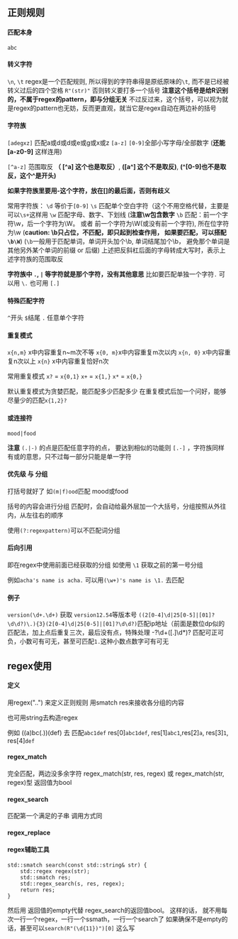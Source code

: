 ## 正则规则

#### 匹配本身
`abc`

#### 转义字符
`\n`, `\t`
regex是一个匹配规则, 所以得到的字符串得是原纸原味的`\t`, 而不是已经被转义过后的四个空格
`R"(str)"` 否则转义要打多一个括号
**注意这个括号是给R识别的，不属于regex的pattern，即与分组无关**
不过反过来，这个括号，可以视为就是regex的pattern也无妨，反而更直观，就当它是regex自动在两边补的括号

#### 字符族
`[adegxz]` 匹配a或d或d或e或g或x或z
`[a-z]` `[0-9]`全部小写字母/全部数字 (**还能[a-z0-9]** 这样连用)

`[^a-z]` 范围取反 **（ [^a] 这个也是取反）**,  **([a^] 这个不是取反)**, **(^[0-9]也不是取反，这个^是开头)**

**如果字符族里要用-这个字符，放在[]的最后面，否则有歧义**

常用字符族：
`\d`  等价于`[0-9]`
`\s` 匹配单个空白字符（这个不用空格代替，主要是可以`\s+`这样用
`\w` 匹配字母、数字、下划线 (**注意\w包含数字**
`\b` 匹配：前一个字符\w，后一个字符为\W。   或者   前一个字符为\W(或没有前一个字符), 所在位字符为\w
(**caution:  \b只占位，不匹配，即只起到检查作用， 如果要匹配，可以搭配 `\b\W`**)
(`\b`一般用于匹配单词，单词开头加个\b, 单词结尾加个\b， 避免那个单词是其他另外某个单词的前缀 or 后缀)
上述把反斜杠后面的字母转成大写时，表示上述字符族的范围取反

**字符族中 `.`, `|` 等字符就是那个字符，没有其他意思**
比如要匹配单独一个字符`.` 可以用 `\.` 也可用 `[.]` 

#### 特殊匹配字符
`^`开头 `$`结尾
`.` 任意单个字符

#### 重复模式
`x{n,m}` x中内容重复n~m次不等
`x{0, m}`x中内容重复m次以内
`x{n, 0}` x中内容重复n次以上
`x{n}` x中内容重复恰好n次

常用重复模式
`x?` = `x{0,1}`
`x+` = `x{1,}`
`x*` = `x{0,}`

默认重复模式为贪婪匹配，能匹配多少匹配多少
在重复模式后加一个问好，能够尽量少的匹配`x{1,2}?`

#### 或连接符
`mood|food`

**注意** `(.|-)` 的点是匹配任意字符的点， 要达到相似的功能则 `[.-]` ，字符族同样有或的意思，只不过每一部分只能是单一字符

#### 优先级 与 分组
打括号就好了
如`(m|f)ood`匹配 mood或food

括号的内容会进行分组
匹配时，会自动给最外层加一个大括号，分组按照从外往内，从左往右的顺序

使用`(?:regexpattern)`可以不匹配词分组

#### 后向引用
即在regex中使用前面已经获取的分组
如使用 `\1` 获取之前的第一号分组

例如`acha's name is acha.`
可以用`(\w+)'s name is \1.` 去匹配

#### 例子
`version(\d+.\d+)` 获取 `version12.54`等版本号
`((2[0-4]\d|25[0-5]|[01]?\d\d?)\.){3}(2[0-4]\d|25[0-5]|[01]?\d\d?)`匹配ip地址（前面是数位dp似的匹配法，加上点后重复三次，最后没有点，特殊处理
-?\d+([.]\d*)? 匹配可正可负，小数可有可无，甚至可匹配`1.`这种小数点数字可有可无

## regex使用
#### 定义
用regex("..") 来定义正则规则
用smatch res来接收各分组的内容

也可用string去构造regex

例如
((a)bc(.))(def)  去 匹配`abc1def`
res[0]`abc1def`, res[1]`abc1`,res[2]`a`, res[3]`1`, res[4]`def`

#### regex_match
完全匹配，两边没多余字符
regex_match(str, res, regex) 或 regex_match(str, regex)型
返回值为bool

#### regex_search
匹配第一个满足的子串
调用方式同

#### regex_replace

#### regex辅助工具
```
std::smatch search(const std::string& str) {
    std::regex regex(str);
    std::smatch res;
    std::regex_search(s, res, regex);
    return res;
}
```
然后用 返回值的empty代替 regex_search的返回值bool。 
这样的话， 就不用每次一行一个regex，一行一个ssmath，一行一个search了
如果确保不是empty的话，甚至可以`search(R"(\d{11})")[0]` 这么写